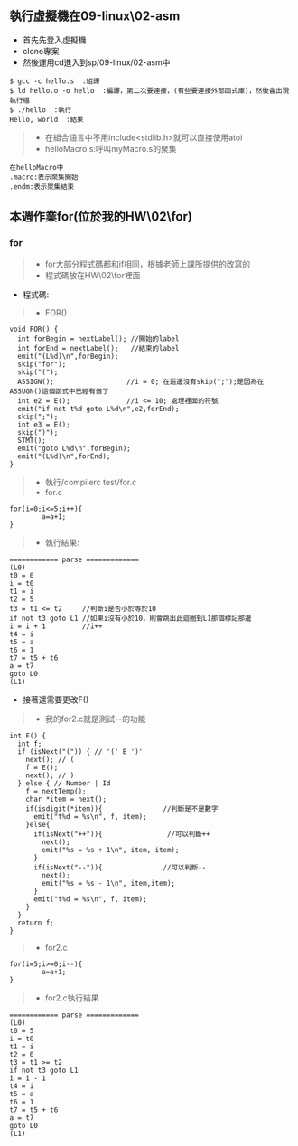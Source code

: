 ## 執行虛擬機在09-linux\02-asm
* 首先先登入虛擬機
* clone專案
* 然後運用cd進入到sp/09-linux/02-asm中
```
$ gcc -c hello.s  :組譯
$ ld hello.o -o hello  :編譯，第二次要連接，(有些要連接外部函式庫)，然後會出現執行檔
$ ./hello  :執行
Hello, world  :結果
```
>* 在組合語言中不用include<stdlib.h>就可以直接使用atoi
>* helloMacro.s:呼叫myMacro.s的聚集
```
在helloMacro中
.macro:表示聚集開始
.endm:表示聚集結束
```

## 本週作業for(位於我的HW\02\for)
### for
>* for大部分程式碼都和if相同，根據老師上課所提供的改寫的
>* 程式碼放在HW\02\for裡面
* 程式碼:
>* FOR()
```
void FOR() { 
  int forBegin = nextLabel(); //開始的label
  int forEnd = nextLabel();   //結束的label
  emit("(L%d)\n",forBegin);
  skip("for");
  skip("(");
  ASSIGN();                  //i = 0; 在這邊沒有skip(";");是因為在ASSUGN()這個函式中已經有做了
  int e2 = E();              //i <= 10; 處理裡面的符號
  emit("if not t%d goto L%d\n",e2,forEnd);
  skip(";");
  int e3 = E();
  skip(")");
  STMT();
  emit("goto L%d\n",forBegin);
  emit("(L%d)\n",forEnd);
}
```

>* 執行/compilerc test/for.c
>* for.c
```
for(i=0;i<=5;i++){
        a=a+1;
}
```

>* 執行結果:
```
============ parse =============
(L0)
t0 = 0
i = t0
t1 = i
t2 = 5
t3 = t1 <= t2     //判斷i是否小於等於10
if not t3 goto L1 //如果i沒有小於10，則會跳出此迴圈到L1那個標記那邊
i = i + 1         //i++
t4 = i            
t5 = a
t6 = 1
t7 = t5 + t6
a = t7
goto L0
(L1)
```

* 接著還需要更改F()
>* 我的for2.c就是測試--的功能
```
int F() {
  int f;
  if (isNext("(")) { // '(' E ')'
    next(); // (
    f = E();
    next(); // )
  } else { // Number | Id
    f = nextTemp();
    char *item = next();
    if(isdigit(*item)){               //判斷是不是數字
      emit("t%d = %s\n", f, item);
    }else{
      if(isNext("++")){                //可以判斷++
        next();
        emit("%s = %s + 1\n", item, item);
      }
      if(isNext("--")){               //可以判斷--
        next();
        emit("%s = %s - 1\n", item,item);
      }
      emit("t%d = %s\n", f, item);
    }
  }
  return f;
}
```
>* for2.c
```
for(i=5;i>=0;i--){
        a=a+1;
}
```
>* for2.c執行結果
```
============ parse =============
(L0)
t0 = 5
i = t0
t1 = i
t2 = 0
t3 = t1 >= t2
if not t3 goto L1
i = i - 1
t4 = i
t5 = a
t6 = 1
t7 = t5 + t6
a = t7
goto L0
(L1)
```

